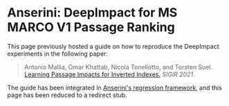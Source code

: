 # Anserini: DeepImpact for MS MARCO V1 Passage Ranking

This page previously hosted a guide on how to reproduce the DeepImpact experiments in the following paper:

> Antonio Mallia, Omar Khattab, Nicola Tonellotto, and Torsten Suel. [Learning Passage Impacts for Inverted Indexes.](https://dl.acm.org/doi/10.1145/3404835.3463030) _SIGIR 2021_.

The guide has been integrated in [Anserini's regression framework](regressions-msmarco-passage-deepimpact.md), and this page has been reduced to a redirect stub.
